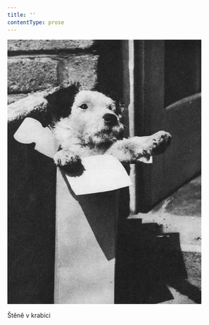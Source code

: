```yaml
---
title: ''
contentType: prose
---
```


![dasenka_fotky_007](./resources/dasenka_fotky_007.jpg)  

Štěně v krabici
